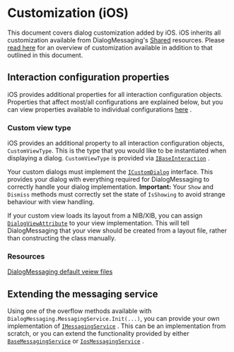 # Customization (iOS)

This document covers dialog customization added by iOS. iOS inherits all customization available from
DialogMessaging's [Shared](https://github.com/lewisbennett/dialog-messaging/tree/master/src/DialogMessaging.Core/Platforms/Shared)
resources.
Please [read here](https://github.com/lewisbennett/dialog-messaging/tree/master/src/DialogMessaging.Core/Platforms/Shared/CUSTOMIZATION.md)
for an overview of customization available in addition to that outlined in this document.

## Interaction configuration properties

iOS provides additional properties for all interaction configuration objects. Properties that affect most/all
configurations are explained below, but you can view properties available to individual
configurations [here](https://github.com/lewisbennett/dialog-messaging/tree/master/src/DialogMessaging.Core/Platforms/iOS/Interactions)
.

### Custom view type

iOS provides an additional property to all interaction configuration objects, `CustomViewType`. This is the type that
you would like to be instantiated when displaying a dialog. `CustomViewType` is provided
via [`IBaseInteraction`](https://github.com/lewisbennett/dialog-messaging/blob/master/src/DialogMessaging.Core/Platforms/iOS/Interactions/Base/BaseInteraction.cs#L11)
.

Your custom dialogs must implement
the [`ICustomDialog`](https://github.com/lewisbennett/dialog-messaging/blob/master/src/DialogMessaging.Core/Platforms/iOS/Infrastructure/ICustomDialog.cs)
interface. This provides your dialog with everything required for DialogMessaging to correctly handle your dialog
implementation. **Important:** Your `Show` and `Dismiss` methods must correctly set the state of `IsShowing` to avoid
strange behaviour with view handling.

If your custom view loads its layout from a NIB/XIB, you can
assign [`DialogViewAttribute`](https://github.com/lewisbennett/dialog-messaging/tree/master/src/DialogMessaging.Core/Platforms/iOS/Attributes)
to your view implementation. This will tell DialogMessaging that your view should be created from a layout file, rather
than constructing the class manually.

### Resources

[DialogMessaging default veiew files](https://github.com/lewisbennett/dialog-messaging/tree/master/src/DialogMessaging.Core/Platforms/iOS/Alerts)

## Extending the messaging service

Using one of the overflow methods available with `DialogMessaging.MessagingService.Init(...)`, you can provide your own
implementation
of [`IMessagingService`](https://github.com/lewisbennett/dialog-messaging/blob/master/src/DialogMessaging.Core/Platforms/Shared/IMessagingDelegate.cs)
. This can be an implementation from scratch, or you can extend the functionality provided by
either [`BaseMessagingService`](https://github.com/lewisbennett/dialog-messaging/blob/master/src/DialogMessaging.Core/Platforms/Shared/Base/BaseMessagingService.cs)
or [`IosMessagingService`](https://github.com/lewisbennett/dialog-messaging/blob/master/src/DialogMessaging.Core/Platforms/iOS/IosMessagingService.cs)
.
